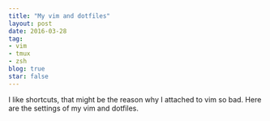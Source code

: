 ```yaml
---
title: "My vim and dotfiles"
layout: post
date: 2016-03-28 
tag:
- vim 
- tmux
- zsh
blog: true
star: false
---
```


I like shortcuts, that might be the reason why I attached to vim so bad. Here are the settings of my vim and dotfiles. 


